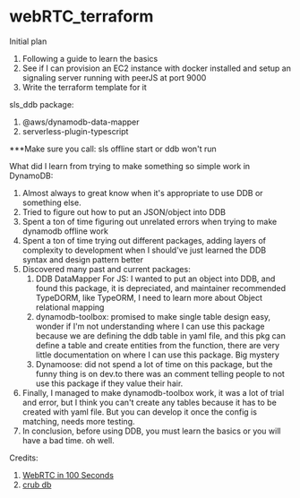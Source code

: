 # webRTC_terraform

Initial plan
1. Following a guide to learn the basics
2. See if I can provision an EC2 instance with docker installed and setup an signaling server running with peerJS at port 9000
3. Write the terraform template for it


sls_ddb package:
1. @aws/dynamodb-data-mapper
2. serverless-plugin-typescript

***Make sure you call: sls offline start or ddb won't run

What did I learn from trying to make something so simple work in DynamoDB:
1. Almost always to great know when it's appropriate to use DDB or something else.
2. Tried to figure out how to put an JSON/object into DDB
3. Spent a ton of time figuring out unrelated errors when trying to make dynamodb offline work
4. Spent a ton of time trying out different packages, adding layers of complexity to development when I should've just learned the DDB syntax and design pattern better
5. Discovered many past and current packages:
   1. DDB DataMapper For JS: I wanted to put an object into DDB, and found this package, it is depreciated, and maintainer recommended TypeDORM, like TypeORM, I need to learn more about Object relational mapping
   2. dynamodb-toolbox: promised to make single table design easy, wonder if I'm not understanding where I can use this package because we are defining the ddb table in yaml file, and this pkg can define a table and create entities from the function, there are very little documentation on where I can use this package. Big mystery
   3. Dynamoose: did not spend a lot of time on this package, but the funny thing is on dev.to there was an comment telling people to not use this package if they value their hair.
6. Finally, I managed to make dynamodb-toolbox work, it was a lot of trial and error, but I think you can't create any tables because it has to be created with yaml file. But you can develop it once the config is matching, needs more testing.
7. In conclusion, before using DDB, you must learn the basics or you will have a bad time. oh well.


Credits:
1. [WebRTC in 100 Seconds](https://www.youtube.com/watch?v=WmR9IMUD_CY)
2. [crub db](https://github.com/hidjou/classsed-lambda-dynamodb-api/blob/master/.gitignore)